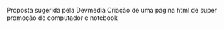 Proposta sugerida pela Devmedia
Criação de uma pagina html de super promoção de computador e notebook
